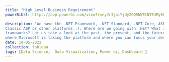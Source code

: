 ```yaml
---
title: "High Level Business Requirement"
powerBiUrl: https://app.powerbi.com/view?r=eyJrIjoiYjUyZGQ5NWEtNTE4My00ZmEzLWIyNWEtZTVmN2NkOTgzZjYzIiwidCI6IjZiY2E4MzUxLTAxZDMtNDI1Mi04NWVhLWJkYThmOGQyMzViZCIsImMiOjl9&embedImagePlaceholder=true

description: "We have the .NET Framework, .NET Standard, .NET Core, ASP.NET, ASP.NET Core ... do not get me started on 
Classic ASP or other platforms :). Where are we going with .NET? What is .NET 5? What is going to happen to these 'legacy' 
frameworks? Let us take a look at the past, the present, and the future of .NET.  After this talk, you will understand 
where Microsoft is taking the platform and where you can focus your development efforts."
date: 14-05-2022
collection: tableau
tags: [Data Science,  Data Visualization, Power bi, Dashboard ]
---
```

